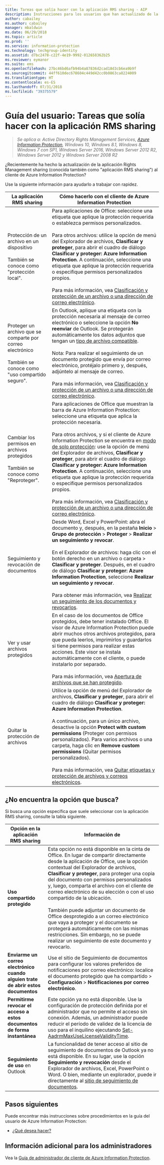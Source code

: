 ```yaml
---
title: Tareas que solía hacer con la aplicación RMS sharing - AIP
description: Instrucciones para los usuarios que han actualizado de la aplicación RMS sharing al cliente de Azure Information Protection.
author: cabailey
ms.author: cabailey
manager: mbaldwin
ms.date: 06/29/2018
ms.topic: article
ms.prod: ''
ms.service: information-protection
ms.technology: techgroup-identity
ms.assetid: d7bc2478-c22f-4e19-9992-012658362b25
ms.reviewer: eymanor
ms.suite: ems
ms.openlocfilehash: 27bc46bd6afb94b4a87836d2cad18d3cb6ea9b9f
ms.sourcegitcommit: 44ff610dec678604c449d42cc0b0863ca8224009
ms.translationtype: HT
ms.contentlocale: es-ES
ms.lasthandoff: 07/31/2018
ms.locfileid: "39375579"
---
```

# <a name="user-guide-tasks-that-you-used-to-do-with-the-rms-sharing-application"></a>Guía del usuario: Tareas que solía hacer con la aplicación RMS sharing

>*Se aplica a: Active Directory Rights Management Services, [Azure Information Protection](https://azure.microsoft.com/pricing/details/information-protection), Windows 10, Windows 8.1, Windows 8, Windows 7 con SP1, Windows Server 2016, Windows Server 2012 R2, Windows Server 2012 y Windows Server 2008 R2*

¿Recientemente ha hecho la actualización de la aplicación Rights Management sharing (conocida también como "aplicación RMS sharing") al cliente de Azure Information Protection? 

Use la siguiente información para ayudarlo a trabajar con rapidez.

|La aplicación RMS sharing|Cómo hacerlo con el cliente de Azure Information Protection
|-----------|--------------------|
|Protección de un archivo en un dispositivo <br /><br />También se conoce como "protección local".|Para aplicaciones de Office: seleccione una etiqueta que aplique la protección requerida o establezca permisos personalizados.<br /><br />Para otros archivos: utilice la opción de menú del Explorador de archivos, **Clasificar y proteger**, para abrir el cuadro de diálogo **Clasificar y proteger: Azure Information Protection**. A continuación, seleccione una etiqueta que aplique la protección requerida o especifique permisos personalizados propios. <br /><br />Para más información, vea [Clasificación y protección de un archivo o una dirección de correo electrónico](client-classify-protect.md).
|Proteger un archivo que se comparte por correo electrónico <br /><br />También se conoce como "uso compartido seguro".|En Outlook, aplique una etiqueta con la protección necesaria al mensaje de correo electrónico o seleccione la opción **No reenviar** de Outlook. Se protegerán automáticamente los datos adjuntos que tengan un [tipo de archivo compatible](https://support.office.com/article/bb643d33-4a3f-4ac7-9770-fd50d95f58dc#FileTypesforIRM).<br /><br />Nota: Para realizar el seguimiento de un documento protegido que envía por correo electrónico, protéjalo primero y, después, adjúntelo al mensaje de correo.<br /><br />Para más información, vea [Clasificación y protección de un archivo o una dirección de correo electrónico](client-classify-protect.md).
|Cambiar los permisos en archivos protegidos <br /><br />También se conoce como "Reproteger".|Para aplicaciones de Office que muestran la barra de Azure Information Protection: seleccione una etiqueta que aplica la protección necesaria.<br /><br />Para otros archivos, y si el cliente de Azure Information Protection se encuentra en [modo de solo protección](client-protection-only-mode.md): use la opción de menú del Explorador de archivos, **Clasificar y proteger**, para abrir el cuadro de diálogo **Clasificar y proteger: Azure Information Protection**. A continuación, seleccione una etiqueta que aplique la protección requerida o especifique permisos personalizados propios.<br /><br />Para más información, vea [Clasificación y protección de un archivo o una dirección de correo electrónico](client-classify-protect.md).
|Seguimiento y revocación de documentos|Desde Word, Excel y PowerPoint: abra el documento y, después, en la pestaña **Inicio** > **Grupo de protección** > **Proteger** > **Realizar un seguimiento y revocar**.<br /><br />En el Explorador de archivos: haga clic con el botón derecho en un archivo o carpeta > **Clasificar y proteger**. Después, en el cuadro de diálogo **Clasificar y proteger: Azure Information Protection**, seleccione **Realizar un seguimiento y revocar**. <br /><br />Para obtener más información, vea [Realizar un seguimiento de los documentos y revocarlos](client-track-revoke.md).
|Ver y usar archivos protegidos|En el caso de los documentos de Office protegidos, debe tener instalado Office. El visor de Azure Information Protection puede abrir muchos otros archivos protegidos, para que pueda leerlos, imprimirlos y guardarlos si tiene permisos para realizar estas acciones. Este visor se instala automáticamente con el cliente, o puede instalarlo por separado.<br /><br />Para más información, vea [Apertura de archivos que se han protegido](client-view-use-files.md).
|Quitar la protección de archivos|Utilice la opción de menú del Explorador de archivos, **Clasificar y proteger**, para abrir el cuadro de diálogo **Clasificar y proteger: Azure Information Protection**. <br /><br />A continuación, para un único archivo, desactive la opción **Protect with custom permissions** (Proteger con permisos personalizados). Para varios archivos o una carpeta, haga clic en **Remove custom permissions** (Quitar permisos personalizados).<br /><br />Para más información, vea [Quitar etiquetas y protección de archivos y correos electrónicos](client-remove-label-protection.md).|

## <a name="cant-find-the-option-youre-looking-for"></a>¿No encuentra la opción que busca?

Si busca una opción específica que suele seleccionar con la aplicación RMS sharing, consulte la tabla siguiente.

|Opción en la aplicación RMS sharing|Información de
|-----------|--------------------|
|**Uso compartido protegido**|Esta opción no está disponible en la cinta de Office. En lugar de compartir directamente desde la aplicación de Office, use la opción contextual del Explorador de archivos, **Clasificar y proteger**, para proteger una copia del documento con permisos personalizados y, luego, comparta el archivo con el cliente de correo electrónico de su elección o con el uso compartido de la ubicación. <br /><br /> También puede adjuntar un documento de Office desprotegido a un correo electrónico que vaya a proteger y el documento se protegerá automáticamente con las mismas restricciones. Sin embargo, no se puede realizar un seguimiento de este documento y revocarlo.
|**Enviarme un correo electrónico cuando alguien trate de abrir estos documentos**|Use el sitio de Seguimiento de documentos para configurar los valores preferidos de notificaciones por correo electrónico: localice el documento protegido que ha compartido > **Configuración** > **Notificaciones por correo electrónico**.
|**Permitirme revocar el acceso a estos documentos de forma instantánea**|Este opción ya no está disponible. Use la configuración de protección definida por el administrador que no permite el acceso sin conexión. Además, un administrador puede reducir el período de validez de la licencia de uso para el inquilino ejecutando [Set-AadrmMaxUseLicenseValidityTime](/powershell/aadrm/vlatest/set-aadrmmaxuselicensevaliditytime).
|**Seguimiento de uso** en Outlook|La funcionalidad de tener acceso al sitio de seguimiento de documentos de Outlook ya no está disponible. En su lugar, use la opción **Seguimiento y revocación** desde el Explorador de archivos, Excel, PowerPoint o Word. O bien, mediante un explorador, puede ir directamente al [sitio de seguimiento de documentos](https://go.microsoft.com/fwlink/?LinkId=529562).

## <a name="next-steps"></a>Pasos siguientes
Puede encontrar más instrucciones sobre procedimientos en la guía del usuario de Azure Information Protection:

- [¿Qué desea hacer?](client-user-guide.md#what-do-you-want-to-do)

## <a name="additional-information-for-administrators"></a>Información adicional para los administradores    
Vea la [Guía de administrador de cliente de Azure Information Protection](client-admin-guide.md).

  
